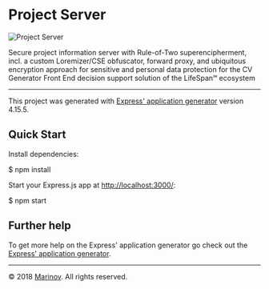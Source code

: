 # Project Server

![Project Server](https://github.com/Yrkki/cv-generator-life-logo/blob/master/favicon/project-server/favicon/favicon.ico?raw=true)

Secure project information server with Rule-of-Two superencipherment, incl. a custom Loremizer/CSE obfuscator, forward proxy, and ubiquitous encryption approach for sensitive and personal data protection for the CV Generator Front End decision support solution of the LifeSpan℠ ecosystem

***

This project was generated with [Express' application generator](https://github.com/expressjs/generator) version 4.15.5.

## Quick Start

Install dependencies:

$ npm install

Start your Express.js app at [http://localhost:3000/](http://localhost:3000/):

$ npm start

## Further help

To get more help on the Express' application generator go check out the [Express' application generator](https://github.com/expressjs/generator/blob/master/README.md).

---

© 2018 [Marinov](http://marinov.link "Marinov"). All rights reserved.
